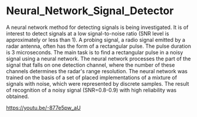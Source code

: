 # Neural_Network_Signal_Detector

A neural network method for detecting signals is being investigated. It is of interest to detect signals at a low signal-to-noise ratio (SNR level is approximately or less than 1).
A probing signal, a radio signal emitted by a radar antenna, often has the form of a rectangular pulse. The pulse duration is 3 microseconds.
The main task is to find a rectangular pulse in a noisy signal using a neural network. 
The neural network processes the part of the signal that falls on one detection channel, where the number of these channels determines the radar's range resolution.
The neural network was trained on the basis of a set of placed implementations of a mixture of signals with noise, which were represented by discrete samples.
The result of recognition of a noisy signal (SNR=0.8-0.9) with high reliability was obtained.

https://youtu.be/-877e5pw_aU
